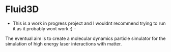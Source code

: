 # Fluid3D
- This is a work in progress project and I wouldnt recommend trying to run it as it probably wont work :) -

The eventual aim is to create a molecular dynamics particle simulator for the simulation of high energy laser interactions with matter.

